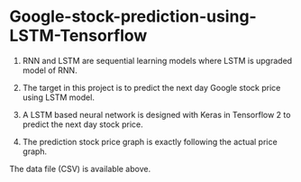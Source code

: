 # Google-stock-prediction-using-LSTM-Tensorflow

1. RNN and LSTM are sequential learning models where LSTM is upgraded model of RNN.

2. The target in this project is to predict the next day Google stock price using LSTM
model.

3. A LSTM based neural network is designed with Keras in Tensorflow 2 to predict the
next day stock price.

4. The prediction stock price graph is exactly following the actual price graph.

The data file (CSV) is available above.
